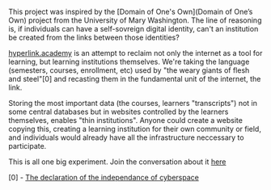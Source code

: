This project was inspired by the [Domain of One's Own](Domain of One’s Own)
project from the University of Mary Washington. The line of reasoning is, if
individuals can have a self-sovreign digital identity, can't an institution be
created from the links between those identities?

[hyperlink.academy](/) is an attempt to reclaim not only the internet as a tool
for learning, but learning institutions themselves. We're taking the language
(semesters, courses, enrollment, etc) used by "the weary giants of flesh and
steel"[0] and recasting them in the fundamental unit of the internet, the link.

Storing the most important data (the courses, learners "transcripts") not in
some central databases but in websites controlled by the learners themselves,
enables "thin institutions". Anyone could create a website copying this,
creating a learning institution for their own community or field, and
individuals would already have all the infrastructure neccessary to participate.

This is all one big experiment. Join the conversation about it
[here](https://fns.fathom.network/t/hyperlink-academy-a-school-created-betwen-personal-sites/48)

[0] - [The declaration of the independance of cyberspace](https://www.eff.org/cyberspace-independence)
